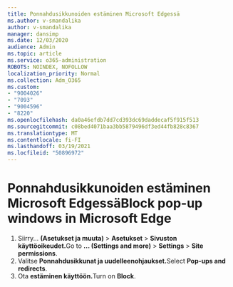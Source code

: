 ```yaml
---
title: Ponnahdusikkunoiden estäminen Microsoft Edgessä
ms.author: v-smandalika
author: v-smandalika
manager: dansimp
ms.date: 12/03/2020
audience: Admin
ms.topic: article
ms.service: o365-administration
ROBOTS: NOINDEX, NOFOLLOW
localization_priority: Normal
ms.collection: Adm_O365
ms.custom:
- "9004026"
- "7093"
- "9004596"
- "8220"
ms.openlocfilehash: da0a46efdb7dd7cd393dc69daddecaf5f915f513
ms.sourcegitcommit: c08bed4071baa3bb5879496df3ed44fb828c8367
ms.translationtype: MT
ms.contentlocale: fi-FI
ms.lasthandoff: 03/19/2021
ms.locfileid: "50896972"
---
```

# <a name="block-pop-up-windows-in-microsoft-edge"></a><span data-ttu-id="d09ef-102">Ponnahdusikkunoiden estäminen Microsoft Edgessä</span><span class="sxs-lookup"><span data-stu-id="d09ef-102">Block pop-up windows in Microsoft Edge</span></span>

1. <span data-ttu-id="d09ef-103">Siirry... **(Asetukset ja muuta)**  >  **Asetukset**  >  **Sivuston käyttöoikeudet.**</span><span class="sxs-lookup"><span data-stu-id="d09ef-103">Go to **... (Settings and more)** > **Settings** > **Site permissions**.</span></span>
2. <span data-ttu-id="d09ef-104">Valitse **Ponnahdusikkunat ja uudelleenohjaukset.**</span><span class="sxs-lookup"><span data-stu-id="d09ef-104">Select **Pop-ups and redirects**.</span></span>
3. <span data-ttu-id="d09ef-105">Ota **estäminen käyttöön.**</span><span class="sxs-lookup"><span data-stu-id="d09ef-105">Turn on **Block**.</span></span>